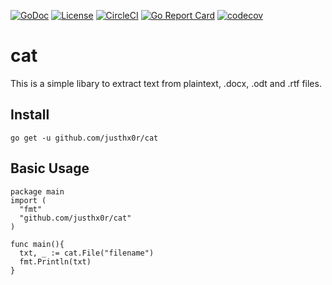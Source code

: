 [![GoDoc](https://img.shields.io/badge/go.dev-reference-007d9c?logo=go&logoColor=white&style=flat-square)](https://pkg.go.dev/github.com/justhx0r/cat)
[![License](https://img.shields.io/github/license/lu4p/cat.svg)](https://unlicense.org/)
[![CircleCI](https://circleci.com/gh/lu4p/cat.svg?style=svg)](https://circleci.com/gh/lu4p/cat)
[![Go Report Card](https://goreportcard.com/badge/github.com/justhx0r/cat)](https://goreportcard.com/report/github.com/lu4p/cat)
[![codecov](https://codecov.io/gh/lu4p/cat/branch/master/graph/badge.svg)](https://codecov.io/gh/lu4p/cat)

# cat
This is a simple libary to extract text from plaintext, .docx, .odt and .rtf files.

## Install
```go get -u github.com/justhx0r/cat```

## Basic Usage
```golang 
package main
import (
  "fmt"
  "github.com/justhx0r/cat"
)

func main(){
  txt, _ := cat.File("filename")
  fmt.Println(txt)
}
```
